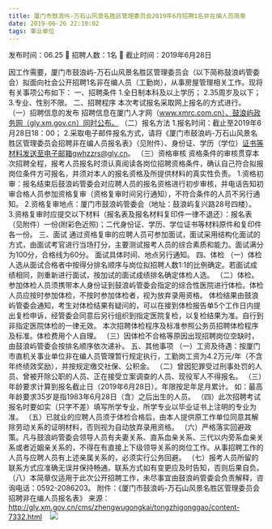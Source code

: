 ```yaml
---
title: 厦门市鼓浪屿-万石山风景名胜区管理委员会2019年6月招聘1名非在编人员简章
date: 2019-06-26 22:10:02
tags: 事业单位
---
```

发布时间：06.25   🌟   招聘人数：1名   🌈   截止时间：2019年6月28日
<!-- more -->
因工作需要，厦门市鼓浪屿-万石山风景名胜区管理委员会（以下简称鼓浪屿管委会）拟面向社会公开招聘1名非在编人员（工勤岗），从事房屋管理相关工作。现将有关事项公布如下：
一、招聘条件
1.全日制本科及以上学历；
2.35周岁及以下；
3.专业、性别不限。
二、招聘程序
本次考试报名采取网上报名的方式进行。
（一）招聘信息的发布
招聘信息在厦门人才网（www.xmrc.com.cn）、鼓浪屿政务网（gly.xm.gov.cn）同时公布。
（二）报名方法
1.报名时间：截止至2019年6月28日18：00；
2.采取电子邮件报名方式，请将《厦门市鼓浪屿-万石山风景名胜区管理委员会招聘非在编人员报名表》（见附件）、身份证、学历（学位）证书等材料发送至电子邮箱gwhzzrs@gly.cn。
（三）资格审核
资格条件的审核贯穿本次招聘全程，报考人员报名时须认真阅读各岗位招聘资格条件，确认自己符合拟报岗位条件方可报名，并须对本人的报名资格及所提供材料的真实性负责。
1.资格初审：报名结束后鼓浪屿管委会对应聘人员的报名资格进行初步审核，并电话告知初审合格人员参加资格复审（资格复审时间另行通知），不符合条件的人员不另行通知。
2.资格复审地点：厦门市鼓浪屿管委会（地址：鼓浪屿复兴路28号四楼）。
3.资格复审时应提交以下材料（报名表及报名材料复印件一律不退还）：报名表（见附件）一份(附彩色近照)；二代身份证、学历、学位证书等材料原件和复印件各一份。
三、面试
通过资格复审的应聘人员可参加面试，面试采用结构化面试的方式，由面试考官进行当场打分，主要测试报考人员的综合素质和能力。面试满分为100分，合格线为60分。
面试具体时间、地点另行通知。
四、体检
（一）体检人选从面试合格者中按得分排名顺序与岗位拟招聘人数1:1的比例确定。若面试成绩相同，则重新进行面试，按加试的面试成绩排名确定体检人选。
（二）体检。参加体检人员须携带本人身份证到鼓浪屿管委会指定的综合性医院进行体检。体检人员应按时参加体检，不按时参加体检者，视为放弃录用资格。
体检结果由鼓浪屿管委会通知，考生对体检结果有疑问的，可以在接到体检报告单5个工作日内提出复检申诉，经管委会同意后另行组织到指定医院复检，以复检结果为准。自行到非指定医院体检的一律无效。
本次招聘体检程序及标准参照公务员招聘体检程序及标准。体检费用个人自理。
（三）因体检不合格等原因出现招聘岗位空缺时，由鼓浪屿管委会按排名顺序依次递补。
五、其他事项
（一）工资及待遇：按厦门市直机关事业单位非在编人员管理暂行规定执行，工勤岗工资为4.2万元/年（不含年终绩效奖励），并按规定缴交社保、公积金。
（二）曾因犯罪受过刑事处罚的人员、曾被开除公职的人员、正在接受立案调查的人员、现役军人不得报名。
（三）年龄要求计算到报名截止日（2019年6月28日）。年限按足年足月累计。
如：最高年龄要求35岁是指1983年6月28日（含）之后出生的人员。
（四）此次招聘考试报名时要如实（只字不差）填写所学专业，所学专业以毕业证书上注明的专业为准。
（五）已就业的应聘人员须于体检合格后，由本人提供原工作单位同意其解除劳动关系的证明材料，否则视为自动放弃录用资格。
（六）严格落实回避政策。凡与鼓浪屿管委会领导人员有夫妻关系、直系血亲关系、三代以内旁系血亲关系或者近姻亲关系的，不得在有直接上下级领导关系的岗位工作。从事招聘工作的人员与应聘人员有上述亲属关系的，必须实行公务回避。
（七）报考人员所留的联系方式应准确无误并保持畅通。联系方式如有变更应及时告知，否则后果自负。
（八）本简章仅适用于此次公开招聘工作，未尽事宜由鼓浪屿管委会负责解释，咨询电话：0592-2086203。
附件：《厦门市鼓浪屿-万石山风景名胜区管理委员会招聘非在编人员报名表》
来源：
http://gly.xm.gov.cn/cms/zhengwugongkai/tongzhigonggao/content-7332.html
 
 ![](https://cdn.weiweiblog.cn/20181015134814.png)